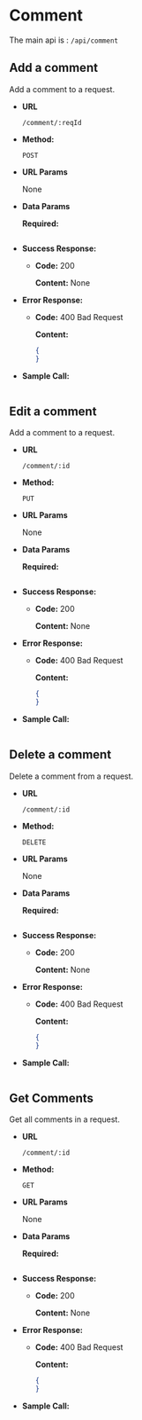 # Comment 

The main api is : ```/api/comment```

## Add a comment

Add a comment to a request.

* **URL**

  ```/comment/:reqId```

* **Method:**

  `POST`
  
*  **URL Params**

   None

* **Data Params**

    **Required:**

    ```javascript
    ```
* **Success Response:**

  * **Code:** 200 <br />

    **Content:** None

* **Error Response:**

  * **Code:** 400 Bad Request <br />

    **Content:** 
    ```json
    {
    }
* **Sample Call:**

  ```bash
  ```

## Edit a comment

Add a comment to a request.

* **URL**

  ```/comment/:id```

* **Method:**

  `PUT`
  
*  **URL Params**

   None

* **Data Params**

    **Required:**

    ```javascript
    ```
* **Success Response:**

  * **Code:** 200 <br />

    **Content:** None

* **Error Response:**

  * **Code:** 400 Bad Request <br />

    **Content:** 
    ```json
    {
    }
* **Sample Call:**

  ```bash
  ```
## Delete a comment

Delete a comment from a request.

* **URL**

  ```/comment/:id```

* **Method:**

  `DELETE`
  
*  **URL Params**

   None

* **Data Params**

    **Required:**

    ```javascript
    ```
* **Success Response:**

  * **Code:** 200 <br />

    **Content:** None

* **Error Response:**

  * **Code:** 400 Bad Request <br />

    **Content:** 
    ```json
    {
    }
* **Sample Call:**

  ```bash
  ```

## Get Comments

Get all comments in a request.

* **URL**

  ```/comment/:id```

* **Method:**

  `GET`
  
*  **URL Params**

   None

* **Data Params**

    **Required:**

    ```javascript
    ```
* **Success Response:**

  * **Code:** 200 <br />

    **Content:** None

* **Error Response:**

  * **Code:** 400 Bad Request <br />

    **Content:** 
    ```json
    {
    }
* **Sample Call:**

  ```bash
  ```


